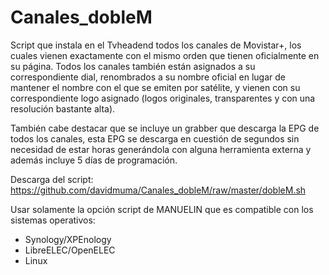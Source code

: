 # Canales_dobleM
Script que instala en el Tvheadend todos los canales de Movistar+, los cuales vienen exactamente con el mismo orden que tienen oficialmente en su página.
Todos los canales también están asignados a su correspondiente dial, renombrados a su nombre oficial en lugar de mantener el nombre con el que se emiten por satélite, y vienen con su correspondiente logo asignado (logos originales, transparentes y con una resolución bastante alta).

También cabe destacar que se incluye un grabber que descarga la EPG de todos los canales, esta EPG se descarga en cuestión de segundos sin necesidad de estar horas generándola con alguna herramienta externa y además incluye 5 días de programación.


Descarga del script: https://github.com/davidmuma/Canales_dobleM/raw/master/dobleM.sh

Usar solamente la opción script de MANUELIN que es compatible con los sistemas operativos:

  * Synology/XPEnology
  * LibreELEC/OpenELEC
  * Linux
